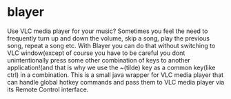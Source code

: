 # blayer
Use VLC media player for your music? Sometimes you feel the need to frequently turn up and down
the volume, skip a song, play the previous song, repeat a song etc. With Blayer you can do that without switching 
to VLC window(except of course you have to be careful you dont unintentionally press some other
combination of keys to another application!(and that is why we use the ~(tilde) key as a common key(like ctrl) in a combination.
This is a small java wrapper for VLC media player that can handle global hotkey commands and pass 
them to VLC media player via its Remote Control interface. 
